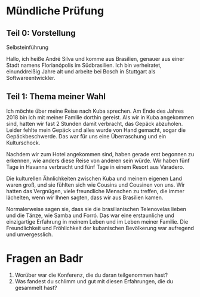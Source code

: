 # Mündliche Prüfung

## Teil 0: Vorstellung

Selbsteinführung

Hallo, ich heiße André Silva und komme aus Brasilien, genauer aus 
einer Stadt namens Florianópolis im Südbrasilien. Ich bin verheiratet,
einunddreißig Jahre alt und arbeite bei Bosch in Stuttgart als
Softwareentwickler.

## Teil 1: Thema meiner Wahl

Ich möchte über meine Reise nach Kuba sprechen. Am Ende des Jahres 2018 bin ich mit meiner Familie dorthin gereist. Als wir in Kuba angekommen sind, hatten wir fast 2 Stunden damit verbracht, das Gepäck abzuholen. Leider fehlte mein Gepäck und alles wurde von Hand gemacht, sogar die Gepäckbeschwerde. Das war für uns eine Überraschung und ein Kulturschock. 

Nachdem wir zum Hotel angekommen sind, haben gerade erst begonnen zu erkennen, wie anders diese Reise von anderen sein würde. Wir haben fünf Tage in Havanna verbracht und fünf Tage in einem Resort aus Varadero.

Die kulturellen Ähnlichkeiten zwischen Kuba und meinem eigenen Land waren groß, und sie fühlten sich wie Cousins und Cousinen von uns. Wir hatten das Vergnügen, viele freundliche Menschen zu treffen, die immer lächelten, wenn wir Ihnen sagten, dass wir aus Brasilien kamen.

Normalerweise sagen sie, dass sie die brasilianischen Telenovelas lieben und die Tänze, wie Samba und Forró. Das war eine erstaunliche und einzigartige Erfahrung in meinem Leben und im Leben meiner Familie. Die Freundlichkeit und Fröhlichkeit der kubanischen Bevölkerung war aufregend und unvergesslich.

# Fragen an Badr
1. Worüber war die Konferenz, die du daran teilgenommen hast?
2. Was fandest du schlimm und gut mit diesen Erfahrungen, die du gesammelt hast?
